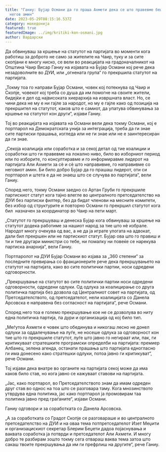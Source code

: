 ```yaml
---
title: "Ганиу: Бујар Османи да го праша Ахмети дека се што правевме беше со
  негов амин"
date: 2023-05-29T08:15:16.537Z
category: македонија
featured: true
featuredImage: ../img/kritiki-kon-osmani.jpg
author: Вардарски
---
```

<!--StartFragment-->

Да обвинуваш за кршење на статутот на партијата во моменти кога работиш за доброто не само за жителите на Чаир, туку и за сите скопјани е многу ниско, се вели во реакцијата на градоначалникот на Општина Чаир Висар Ганиу на изјавата на Бујар Османи кој рече дека незадоволните во ДУИ, или „огнената група“ го прекршила статутот на партијата.

„Токму тоа го направи Бујар Османи, човек кој потекнува од Чаир и Скопје, човекот кој треба со душа да им помогне на своите жители, бидејќи е дел од највисоката хиерархија на извршната власт. Но, се чини дека не му е ни гајле за народот, но му е гајле како од позиција на прекршител на статутот, каков што е самиот, да упатува обвинувања за кршење на статутот кон други“, изјави Ганиу.

Тој во реакцијата на изјавата на Османи вели дека токму Османи, кој е портпарол на Демократската унија за интеграција, треба да ги знае сите партиски прашања, изгледа или не ги знае или не е заинтересиран да ги знае.

„Секоја коалиција или соработка и за секој детал од тие коалиции и соработки што ги правевме на локално ниво, било во изборниот период или по изборите, го консултиравме и го информиравме лидерот на партијата Али Ахмети за сѐ и сѐ што направивме, го направивме со неговиот амин. Би било добро Бујар да го прашаш лидерот, оти си портпарол и штета е да не знаеш што се случува во партијата“, вели Ганиу.

Според него, токму Османи заедно со Артан Груби го прекршиле партискиот статут кога тајно влегле во централното претседателство на ДУИ без партиски филтер, без да бидат членови на месните комитети, без избор од структурите и повторно Османи го прекршил статутот кога бил  назначен за координатор во Чаир на пети март.

„Статутот го прекршуваш и денеска Бујар кога обвинуваш за кршење на статутот додека работиме за нашиот народ за тие што нѐ избрале. Народот многу очекува од вас, а не да ја играте улогата на адвокат, дали бил прекршен или не партискиот статут. Бујар ова што го правиш и ти и тие другари министри со тебе, ни помалку ни повеќе се нарекува партиска анархија“, вели Ганиу.

Портпаролот на ДУИ Бујар Османи во изјава за „360 степени“ за последните превирања со фракционерите рече дека прекршувањето на статутот на партијата, како во сите политички партии, носи одредени одговорности.

„Прекршување на статутот во сите политички партии носи одредени одговорности, одредени одлуки. Од одлука за коалицирање со друга политичка партија без дозвола од Централниот совет на партијата, од Претседателството, од претседателот, нели коалицијата со Данела Арсовска е направена без согласност на партијата“, рече Османи.

Според него тоа е големо прекршување кое не се дозволува во ниту една политичка партија, па дури и организација од кој било тип.

„Меѓутоа Ахмети е човек што обединува и никогаш лесно не донел одлуки за оддалечување на луѓе, не носеше одлука за одговорност кон тие што го прекршиле статутот, луѓе што јавно го негираат или, пак, ги критикуваат стратешките програмски определби на партијата: премиер Албанец, зелена агенда, останати прашања што партијата едногласно ги има донесено како стратешки одлуки, потоа јавно ги критикуват“, рече Османи.

Тој изјави дека внатре во органите на партијата секој може да има каков било став, но кога јавно се кажуваат ставови на партијата.

„Јас, како портпарол, во Претседателството знам да имам одреден друг став во однос на тоа што се разговара таму. Кога мнозинството утврдува една политика, јас како портпарол ја промовирам таа политика јавно пред граѓаните“, изјави Османи.

Ганиу одговори и за соработката со Данела Арсовска.

„А за соработката со Градот Скопје се разговараше и во централното претседателство на ДУИ и на оваа тема потпретседателот Изет Меџити и организацискиот секретар Блерим Беџети дадоа појаснувања и ваквата соработка ја потврди и претседателот Али Ахмети. И многу добро те разбирам зошто токму сега отвараш ваква тема затоа што сакаш твоите прекршувања да им ги префрлиш на другите“, рече Ганиу.



<!--EndFragment-->